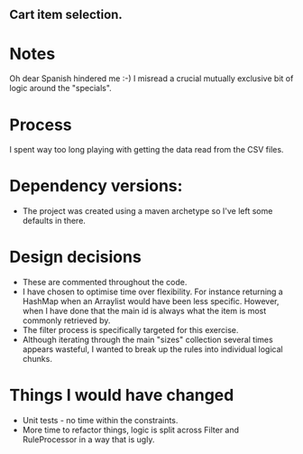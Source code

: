## Cart item selection.

# Notes
Oh dear Spanish hindered me :-) I misread a crucial mutually exclusive bit of logic around the 
"specials".


# Process
I spent way too long playing with getting the data read from the CSV files.

# Dependency versions:
* The project was created using a maven archetype so I've left some defaults in there.

# Design decisions
* These are commented throughout the code.
* I have chosen to optimise time over flexibility. For instance returning a HashMap 
  when an Arraylist would have been less specific. However, when I have done that the main id is 
  always what the item is most commonly retrieved by.
* The filter process is specifically targeted for this exercise.
* Although iterating through the main "sizes" collection several times appears wasteful, I 
  wanted to break up the rules into individual logical chunks.

# Things I would have changed
* Unit tests - no time within the constraints. 
* More time to refactor things, logic is split across Filter and RuleProcessor in a way that is 
  ugly.